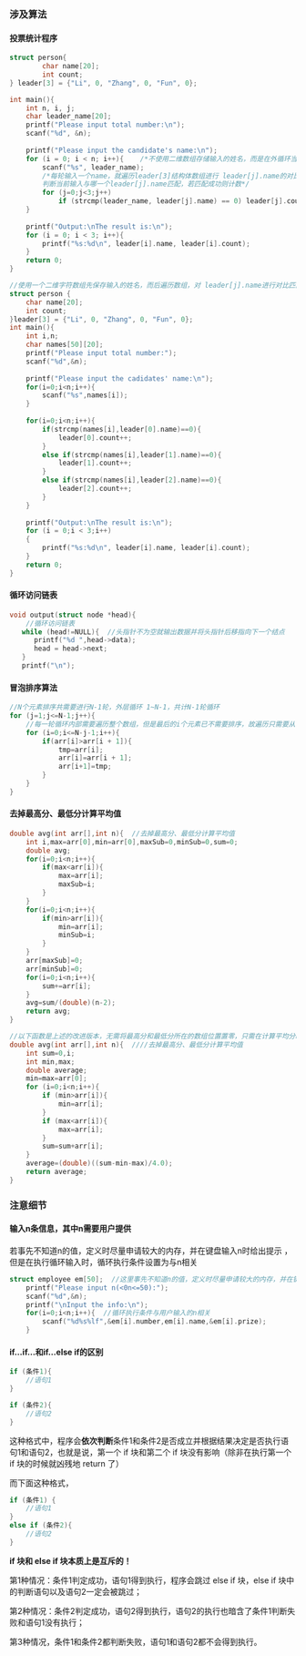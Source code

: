 ### 涉及算法

#### 投票统计程序

```c
struct person{
        char name[20];
        int count;
} leader[3] = {"Li", 0, "Zhang", 0, "Fun", 0};

int main(){
    int n, i, j;
    char leader_name[20];
    printf("Please input total number:\n");
    scanf("%d", &n);
    
    printf("Please input the candidate's name:\n");
    for (i = 0; i < n; i++){	/*不使用二维数组存储输入的姓名，而是在外循环当中输入；*/
        scanf("%s", leader_name);
        /*每轮输入一个name，就遍历leader[3]结构体数组进行 leader[j].name的对比
        判断当前输入与哪一个leader[j].name匹配，若匹配成功则计数*/
        for (j=0;j<3;j++)
            if (strcmp(leader_name, leader[j].name) == 0) leader[j].count++;
    }
    
    printf("Output:\nThe result is:\n");
    for (i = 0; i < 3; i++){
        printf("%s:%d\n", leader[i].name, leader[i].count);
    }
    return 0;
}
```

```c
//使用一个二维字符数组先保存输入的姓名，而后遍历数组，对 leader[j].name进行对比匹配，匹配成功则计数 上面是优化后的版本
struct person {
    char name[20];
    int count;
}leader[3] = {"Li", 0, "Zhang", 0, "Fun", 0};
int main(){
	int i,n;
	char names[50][20];
	printf("Please input total number:");
	scanf("%d",&n);
	
	printf("Please input the cadidates' name:\n");
	for(i=0;i<n;i++){
		scanf("%s",names[i]);
	}
	
	for(i=0;i<n;i++){
		if(strcmp(names[i],leader[0].name)==0){
			leader[0].count++;
		}
		else if(strcmp(names[i],leader[1].name)==0){
			leader[1].count++;
		}
		else if(strcmp(names[i],leader[2].name)==0){
			leader[2].count++;
		}
	}
	
	printf("Output:\nThe result is:\n");
	for (i = 0;i < 3;i++)
	{
		printf("%s:%d\n", leader[i].name, leader[i].count);
	}
	return 0;
}
```

#### 循环访问链表

```c
void output(struct node *head){
	//循环访问链表 
   while (head!=NULL){  //头指针不为空就输出数据并将头指针后移指向下一个结点 
      printf("%d ",head->data);
      head = head->next;
   }
   printf("\n");
```

#### 冒泡排序算法

```c
//N个元素排序共需要进行N-1轮，外层循环 1~N-1，共计N-1轮循环
for (j=1;j<=N-1;j++){  
    //每一轮循环内部需要遍历整个数组，但是最后的i个元素已不需要排序，故遍历只需要从 0~N-i-1 共遍历N-i个元素 
	for (i=0;i<=N-j-1;i++){  
		if(arr[i]>arr[i + 1]){
			tmp=arr[i];
			arr[i]=arr[i + 1];
			arr[i+1]=tmp;
		}
	}
}
```

#### 去掉最高分、最低分计算平均值 

```c
double avg(int arr[],int n){  //去掉最高分、最低分计算平均值 
	int i,max=arr[0],min=arr[0],maxSub=0,minSub=0,sum=0;
	double avg;
	for(i=0;i<n;i++){
		if(max<arr[i]){
			max=arr[i];
			maxSub=i;
		}
	}
	for(i=0;i<n;i++){
		if(min>arr[i]){
			min=arr[i];
			minSub=i;
		}
	}
	arr[maxSub]=0;
	arr[minSub]=0;
	for(i=0;i<n;i++){
		sum+=arr[i];
	}
	avg=sum/(double)(n-2);
	return avg;
}
```

```c
//以下函数是上述的改进版本，无需将最高分和最低分所在的数组位置置零，只需在计算平均分时在总和sum中减去max和min在求平均值即可
double avg(int arr[],int n){  ////去掉最高分、最低分计算平均值 
    int sum=0,i;
    int min,max;
    double average;
	min=max=arr[0];
    for (i=0;i<n;i++){
        if (min>arr[i]){
            min=arr[i];
        }
        if (max<arr[i]){
            max=arr[i];
        }
        sum=sum+arr[i];
    }
    average=(double)((sum-min-max)/4.0);
    return average;
}
```



### 注意细节

#### 输入n条信息，其中n需要用户提供

若事先不知道n的值，定义时尽量申请较大的内存，并在键盘输入n时给出提示 ，但是在执行循环输入时，循环执行条件设置为与n相关

```c
struct employee em[50];  //这里事先不知道n的值，定义时尽量申请较大的内存，并在键盘输入n时给出提示 
	printf("Please input n(<0n<=50):");
	scanf("%d",&n);
	printf("\nInput the info:\n");
	for(i=0;i<n;i++){  //循环执行条件与用户输入的n相关
		scanf("%d%s%lf",&em[i].number,em[i].name,&em[i].prize);
	}
```

#### if…if…和if…else if的区别

```c
if (条件1){
    //语句1
}

if (条件2){
    //语句2
}
```

这种格式中，程序会**依次判断**条件1和条件2是否成立并根据结果决定是否执行语句1和语句2，也就是说，第一个 if 块和第二个 if 块没有影响（除非在执行第一个 if 块的时候就凶残地 return 了）

而下面这种格式，

```c
if (条件1) {
    //语句1
}
else if (条件2){
    //语句2
}
```

**if 块和 else if 块本质上是互斥的！**

第1种情况：条件1判定成功，语句1得到执行，程序会跳过 else if 块，else if 块中的判断语句以及语句2一定会被跳过；

第2种情况：条件2判定成功，语句2得到执行，语句2的执行也暗含了条件1判断失败和语句1没有执行；

第3种情况，条件1和条件2都判断失败，语句1和语句2都不会得到执行。
